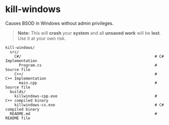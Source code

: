 # kill-windows

Causes BSOD in Windows without admin privileges.

> **Note:** 	This will **crash** your **system** and all **unsaved work** will be **lost**. Use it at your own risk.

```
kill-windows/
  src/
    C#/                                                           # C# Implementation
      Program.cs                                                  # Source file
    C++/                                                          # C++ Implementation
      main.cpp                                                    # Source file
  builds/
    killwindows-cpp.exe                                           # C++ compiled binary
    killwindows-cs.exe                                            # C# compiled binary
  README.md                                                       # README file
```
